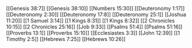 [[Genesis 38:7]]
[[Genesis 38:10]]
[[Numbers 15:30]]
[[Deuteronomy 1:17]]
[[Deuteronomy 2:30]]
[[Deuteronomy 17:8]]
[[Deuteronomy 25:1]]
[[Joshua 11:20]]
[[1 Samuel 3:14]]
[[1 Kings 8:31]]
[[1 Kings 8:32]]
[[2 Chronicles 10:15]]
[[2 Chronicles 25:16]]
[[Job 9:33]]
[[Psalms 51:4]]
[[Psalms 51:16]]
[[Proverbs 13:1]]
[[Proverbs 15:10]]
[[Ecclesiastes 3:3]]
[[John 12:39]]
[[1 Timothy 2:5]]
[[Hebrews 7:25]]
[[Hebrews 10:26]]
